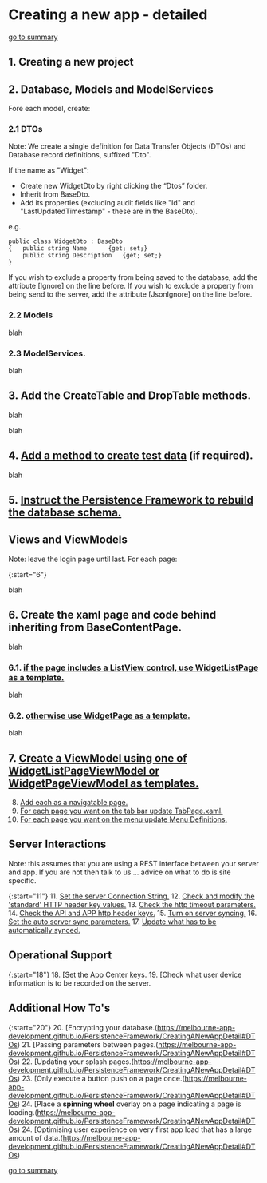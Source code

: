# Creating a new app - detailed
[go to summary](https://melbourne-app-development.github.io/PersistenceFramework/CreatingANewApp)

## <a id="CreateAppProject">1. Creating a new project

## 2. Database, Models and ModelServices

Fore each model, create:

### <a id="DTOs">2.1 DTOs

Note: We create a single definition for Data Transfer Objects (DTOs) and Database record definitions, suffixed "Dto".

If the name as "Widget":
* Create new WidgetDto by right clicking the “Dtos” folder.
* Inherit from BaseDto.
* Add its properties (excluding audit fields like "Id" and "LastUpdatedTimestamp" - these are in the BaseDto).

e.g.
```
public class WidgetDto : BaseDto 
{ 	public string Name  	{get; set;}
	public string Description 	{get; set;}
}
```

If you wish to exclude a property from being saved to the database, add the attribute [Ignore] on the line before.
If you wish to exclude a property from being send to the server, add the attribute [JsonIgnore] on the line before.

### <a id="Models">2.2 Models

blah

### <a id="Models">2.3 ModelServices.

blah

## <a id="CreateAppProject">3. Add the CreateTable and DropTable methods.

blah




blah

## <a id="CreateAppProject">4. [Add a method to create test data](https://melbourne-app-development.github.io/PersistenceFramework/CreatingANewAppDetail#DTOs) (if required).

blah

## <a id="CreateAppProject">5. [Instruct the Persistence Framework to rebuild the database schema.](https://melbourne-app-development.github.io/PersistenceFramework/CreatingANewAppDetail#DTOs)


## Views and ViewModels

Note: leave the login page until last.
For each page:

{:start="6"}

blah

## <a id="CreateAppProject">6. Create the xaml page and code behind inheriting from BaseContentPage.

blah

### <a id="CreateAppProject">6.1. [if the page includes a ListView control, use WidgetListPage as a template.](https://melbourne-app-development.github.io/PersistenceFramework/CreatingANewAppDetail#DTOs)

blah

### <a id="CreateAppProject">6.2. [otherwise use WidgetPage as a template.](https://melbourne-app-development.github.io/PersistenceFramework/CreatingANewAppDetail#DTOs)

blah

## <a id="CreateAppProject">7. [Create a ViewModel using one of WidgetListPageViewModel or WidgetPageViewModel as templates.](https://melbourne-app-development.github.io/PersistenceFramework/CreatingANewAppDetail#DTOs)
8. [Add each as a navigatable page.](https://melbourne-app-development.github.io/PersistenceFramework/CreatingANewAppDetail#DTOs)
9. [For each page you want on the tab bar update TabPage.xaml.](https://melbourne-app-development.github.io/PersistenceFramework/CreatingANewAppDetail#DTOs)
10. [For each page you want on the menu update Menu Definitions.](https://melbourne-app-development.github.io/PersistenceFramework/CreatingANewAppDetail#DTOs)

## Server Interactions

Note: this assumes that you are using a REST interface between your server and app. If you are not then talk to us ... advice on what to do is site specific.

{:start="11"}
11. [Set the server Connection String.](https://melbourne-app-development.github.io/PersistenceFramework/CreatingANewAppDetail#DTOs)
12. [Check and modify the 'standard' HTTP header key values.](https://melbourne-app-development.github.io/PersistenceFramework/CreatingANewAppDetail#DTOs)
13. [Check the http timeout parameters.](https://melbourne-app-development.github.io/PersistenceFramework/CreatingANewAppDetail#DTOs)
14. [Check the API and APP http header keys.](https://melbourne-app-development.github.io/PersistenceFramework/CreatingANewAppDetail#DTOs)
15. [Turn on server syncing.](https://melbourne-app-development.github.io/PersistenceFramework/CreatingANewAppDetail#DTOs)
16. [Set the auto server sync parameters.](https://melbourne-app-development.github.io/PersistenceFramework/CreatingANewAppDetail#DTOs)
17. [Update what has to be automatically synced.](https://melbourne-app-development.github.io/PersistenceFramework/CreatingANewAppDetail#DTOs)

## Operational Support

{:start="18"}
18. [Set the App Center keys.
19. [Check what user device information is to be recorded on the server.

## Additional How To's

{:start="20"}
20. [Encrypting your database.(https://melbourne-app-development.github.io/PersistenceFramework/CreatingANewAppDetail#DTOs)
21. [Passing parameters between pages.(https://melbourne-app-development.github.io/PersistenceFramework/CreatingANewAppDetail#DTOs)
22. [Updating your splash pages.(https://melbourne-app-development.github.io/PersistenceFramework/CreatingANewAppDetail#DTOs)
23. [Only execute a button push on a page once.(https://melbourne-app-development.github.io/PersistenceFramework/CreatingANewAppDetail#DTOs)
24. [Place a __spinning wheel__ overlay on a page indicating a page is loading.(https://melbourne-app-development.github.io/PersistenceFramework/CreatingANewAppDetail#DTOs)
24. [Optimising user experience on very first app load that has a large amount of data.(https://melbourne-app-development.github.io/PersistenceFramework/CreatingANewAppDetail#DTOs)

[go to summary](https://melbourne-app-development.github.io/PersistenceFramework/CreatingANewApp)

